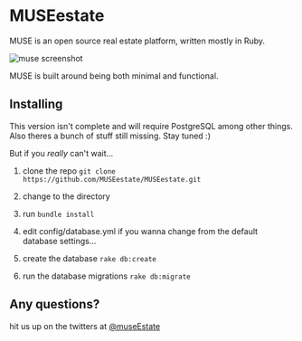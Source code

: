 # MUSEestate

MUSE is an open source real estate platform, written mostly in Ruby.

![muse screenshot](http://addie.addicted.pw/images/muse.jpg)

MUSE is built around being both minimal and functional.


## Installing

This version isn't complete and will require PostgreSQL among other things. Also theres a bunch of stuff still missing. Stay tuned :)

But if you *really* can't wait...

1. clone the repo `git clone https://github.com/MUSEestate/MUSEestate.git`

2. change to the directory
3. run `bundle install`
4. edit config/database.yml if you wanna change from the default database settings...
5. create the database `rake db:create`
6. run the database migrations `rake db:migrate`

##  Any questions?
hit us up on the twitters at [@museEstate](https://twitter.com/MuseEstate)
